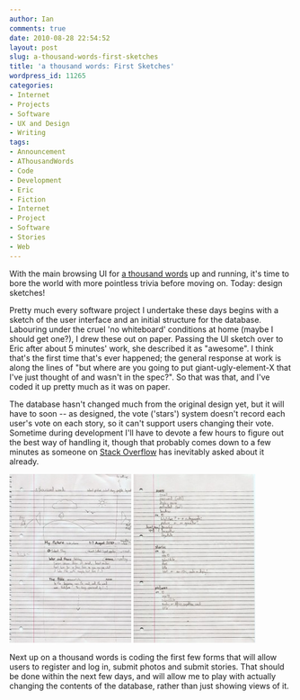 ```yaml
---
author: Ian
comments: true
date: 2010-08-28 22:54:52
layout: post
slug: a-thousand-words-first-sketches
title: 'a thousand words: First Sketches'
wordpress_id: 11265
categories:
- Internet
- Projects
- Software
- UX and Design
- Writing
tags:
- Announcement
- AThousandWords
- Code
- Development
- Eric
- Fiction
- Internet
- Project
- Software
- Stories
- Web
---
```


With the main browsing UI for [a thousand words](http://athousandwords.org.uk) up and running, it's time to bore the world with more pointless trivia before moving on.  Today: design sketches!

Pretty much every software project I undertake these days begins with a sketch of the user interface and an initial structure for the database.  Labouring under the cruel 'no whiteboard' conditions at home (maybe I should get one?), I drew these out on paper.  Passing the UI sketch over to Eric after about 5 minutes' work, she described it as "awesome".  I think that's the first time that's ever happened; the general response at work is along the lines of "but where are you going to put giant-ugly-element-X that I've just thought of and wasn't in the spec?".  So that was that, and I've coded it up pretty much as it was on paper.

The database hasn't changed much from the original design yet, but it will have to soon -- as designed, the vote ('stars') system doesn't record each user's vote on each story, so it can't support users changing their vote.  Sometime during development I'll have to devote a few hours to figure out the best way of handling it, though that probably comes down to a few minutes as someone on [Stack Overflow](http://www.stackoverflow.com) has inevitably asked about it already.

[![a thousand words UI Sketch](/blog/2010/08/1kw-mainui-217x300.jpg)](/blog/2010/08/1kw-mainui.jpg)
[![a thousand words Database Design](/blog/2010/08/1kw-db-217x300.jpg)](/blog/2010/08/1kw-db.jpg)

Next up on a thousand words is coding the first few forms that will allow users to register and log in, submit photos and submit stories.  That should be done within the next few days, and will allow me to play with actually changing the contents of the database, rather than just showing views of it.
